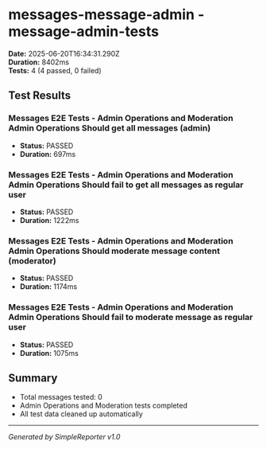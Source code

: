 # messages-message-admin - message-admin-tests

**Date:** 2025-06-20T16:34:31.290Z  
**Duration:** 8402ms  
**Tests:** 4 (4 passed, 0 failed)

## Test Results


### Messages E2E Tests - Admin Operations and Moderation Admin Operations Should get all messages (admin)
- **Status:** PASSED
- **Duration:** 697ms



### Messages E2E Tests - Admin Operations and Moderation Admin Operations Should fail to get all messages as regular user
- **Status:** PASSED
- **Duration:** 1222ms



### Messages E2E Tests - Admin Operations and Moderation Admin Operations Should moderate message content (moderator)
- **Status:** PASSED
- **Duration:** 1174ms



### Messages E2E Tests - Admin Operations and Moderation Admin Operations Should fail to moderate message as regular user
- **Status:** PASSED
- **Duration:** 1075ms



## Summary

- Total messages tested: 0
- Admin Operations and Moderation tests completed
- All test data cleaned up automatically

---
*Generated by SimpleReporter v1.0*
